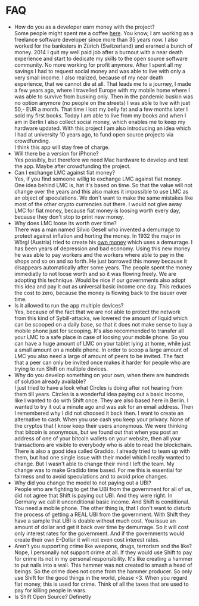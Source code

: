 # FAQ

- How do you as a developer earn money with the project?    
Some people might spent me a coffee [here](https://ko-fi.com/artanidos). You know, I am working as a freelance software developer since more than 35 years now. I also worked for the banksters in Zürich (Switzerland) and erarned a bunch of money. 2014 I quit my well paid job after a burnout with a near death experience and start to dedicate my skills to the open source software community. No more working for profit anymore. After I spent all my savings I had to request social money and was able to live with only a very small income. I also realized, because of my near death experience, that we cannot die at all. That leads me to a journey, I made a few years ago, where I travelled Europe with my mobile home where I was able to survive from busking only. Then in the pandemic buskin was no option anymore (no people on the streets) I was able to live with just 50,- EUR a month. That time I lost my belly fat and a few months later I sold my first books. Today I am able to live from my books and when I am in Berlin I also collect social money, which enables me to keep my hardware updated. With this project I am also introducing an idea which I had at university 10 years ago, to fund open source projects via crowdfunding.  
I think this app will stay free of charge.
- Will there be a version for iPhone?   
Yes possibly, but therefore we need Mac hardware to develop and test the app. Maybe after crowdfunding the project.  
- Can I exchange LMC against fiat money?   
Yes, if you find someone willig to exchange LMC against fiat money. One idea behind LMC is, hat it's based on time. So that the value will not change over the years and this also makes it impossible to use LMC as an object of speculations. We don't want to make the same mistakes like most of the other crypto currencies out there. I would not give away LMC for fiat money, because fiat money is loosing worth every day, because they don't stop to print new money.  
- Why does LMC loose its worth over time?  
There was a man named Silvio Gesell who invented a demurrage to protect against inflation and horting the money. In 1932 the major in Wörgl (Austria) tried to create his [own money](https://github.com/CrowdWare/Shift/blob/main/schwundgeld.md) which uses a demurrage. I has been years of depression and bad economy. Using this new money he was able to pay workers and the workers where able to pay in the shops and so on and so forth. He just borrowed this money because it disappears automatically after some years. The people spent the money immediatly to not loose worth and so it was flowing freely. We are adopting this technique. Would be nice if our governments also adopt this idea and pay it out as universal basic income one day. This reduces the cost to zero, because the money is flowing back to the issuer over time.
- Is it allowed to run the app multiple devices?   
Yes, because of the fact that we are not able to protect the network from this kind of Sybill-attacks, we lowered the amount of liquid which can be scooped on a daily base, so that it does not make sense to buy a mobile phone just for scooping. It's also recommended to transfer all your LMC to a safe place in case of loosing your mobile phone. So you can have a huge amount of LMC on your tablet lying at home, while just a small amount on a mobile phone. In order to scoop a large amount of LMC you also need a large of amount of peers to be invited. The fact that a peer can only be invited once makes it harder for people who are trying to run Shift on multiple devices.
- Why do you develop something on your own, when there are hundreds of solution already available?   
I just tried to have a look what Circles is doing after not hearing from them till years. Circles is a wonderful idea paying out a basic income, like I wanted to do with Shift once. They are also based here in Berlin. I wanted to try it out a minute ago and was ask for an email address. Then I remembered why I did not choosed it back then. I want to create an alternative to cash. When you use cash you keep your privacy. None of the cryptos that I know keep their users anonymous. We were thinking that bitcoin is anonymous, but we found out that when you post an address of one of your bitcoin wallets on your website, then all your transactions are visible to everybody who is able to read the blockchain. There is also a good idea called Gradido. I already tried to team up with them, but had one single issue with their model which I really wanted to change. But I wasn't able to change their mind I left the team. My change was to make Gradido time based. For me this is essential for fairness and to avoid speculations and to avoid price changes.
- Why did you change the model to not paying out a UBI?  
People who are fighting to get the UBI from the government for all of us, did not agree that Shift is paying out UBI. And they were right. In Germany we call it unconditional basic income. And Shift is conditional. You need a mobile phone. The other thing is, that I don't want to disturb the process of getting a REAL UBI from the government. With Shift they have a sample that UBI is doable without much cost. You issue an amount of dollar and get it back over time by demurrage. So it will cost only interest rates for the government. And if the governments would create their own E-Dollar it will not even cost interest rates. 
- Aren't you supporting crime like weapons, drugs, terrorism and the like?  
Nope, I personally not support crime at all. If they would use Shift to pay for crime its not in my personal responsibility. It's like creating a hammer to put nails into a wall. This hammer was not created to smash a head of beings. So the crime does not come from the hammer producer. So only use Shift for the good things in the world, please <3. When you regard fiat money, this is used for crime. Think of all the taxes that are used to pay for killing people in wars.
- Is Shift Open Source?
Definetly